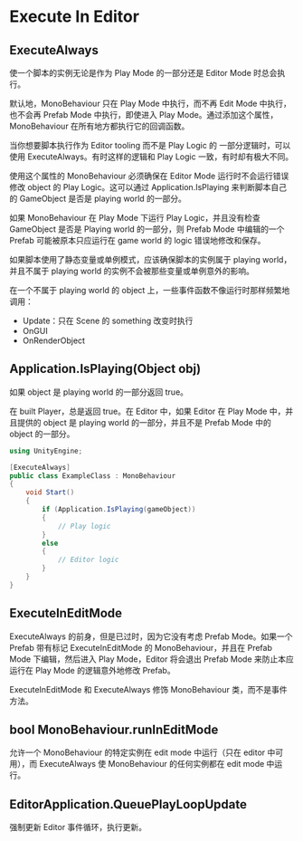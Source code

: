 # Execute In Editor

## ExecuteAlways

使一个脚本的实例无论是作为 Play Mode 的一部分还是 Editor Mode 时总会执行。

默认地，MonoBehaviour 只在 Play Mode 中执行，而不再 Edit Mode 中执行，也不会再 Prefab Mode 中执行，即使进入 Play Mode。通过添加这个属性，MonoBehaviour 在所有地方都执行它的回调函数。

当你想要脚本执行作为 Editor tooling 而不是 Play Logic 的 一部分逻辑时，可以使用 ExecuteAlways。有时这样的逻辑和 Play Logic 一致，有时却有极大不同。

使用这个属性的 MonoBehaviour 必须确保在 Editor Mode 运行时不会运行错误修改 object 的 Play Logic。这可以通过 Application.IsPlaying 来判断脚本自己的 GameObject 是否是 playing world 的一部分。

如果 MonoBehaviour 在 Play Mode 下运行 Play Logic，并且没有检查 GameObject 是否是 Playing world 的一部分，则 Prefab Mode 中编辑的一个 Prefab 可能被原本只应运行在 game world 的 logic 错误地修改和保存。

如果脚本使用了静态变量或单例模式，应该确保脚本的实例属于 playing world，并且不属于 playing world 的实例不会被那些变量或单例意外的影响。

在一个不属于 playing world 的 object 上，一些事件函数不像运行时那样频繁地调用：

- Update：只在 Scene 的 something 改变时执行
- OnGUI
- OnRenderObject

## Application.IsPlaying(Object obj)

如果 object 是 playing world 的一部分返回 true。

在 built Player，总是返回 true。在 Editor 中，如果 Editor 在 Play Mode 中，并且提供的 object 是 playing world 的一部分，并且不是 Prefab Mode 中的 object 的一部分。

```C#
using UnityEngine;

[ExecuteAlways]
public class ExampleClass : MonoBehaviour
{
    void Start()
    {
        if (Application.IsPlaying(gameObject))
        {
            // Play logic
        }
        else
        {
            // Editor logic
        }
    }
}
```

## ExecuteInEditMode

ExecuteAlways 的前身，但是已过时，因为它没有考虑 Prefab Mode。如果一个 Prefab 带有标记 ExecuteInEditMode 的 MonoBehaviour，并且在 Prefab Mode 下编辑，然后进入 Play Mode，Editor 将会退出 Prefab Mode 来防止本应运行在 Play Mode 的逻辑意外地修改 Prefab。

ExecuteInEditMode 和 ExecuteAlways 修饰 MonoBehaviour 类，而不是事件方法。

## bool MonoBehaviour.runInEditMode

允许一个 MonoBehaviour 的特定实例在 edit mode 中运行（只在 editor 中可用），而 ExecuteAlways 使 MonoBehaviour 的任何实例都在 edit mode 中运行。

## EditorApplication.QueuePlayLoopUpdate

强制更新 Editor 事件循环，执行更新。
